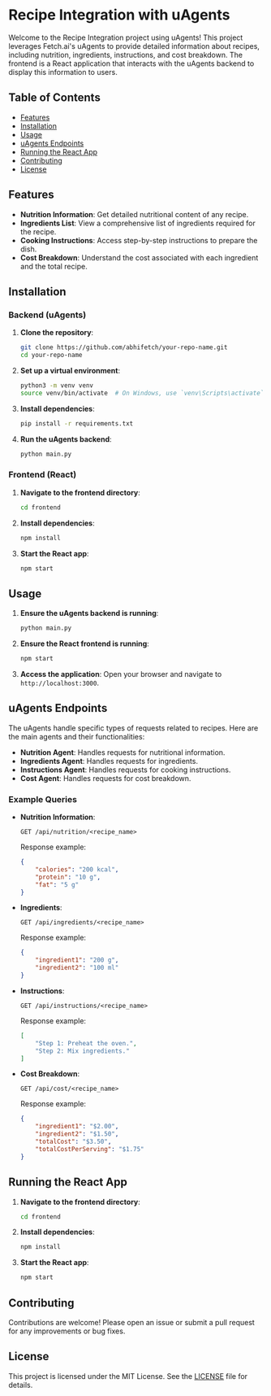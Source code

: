 # Recipe Integration with uAgents

Welcome to the Recipe Integration project using uAgents! This project leverages Fetch.ai's uAgents to provide detailed information about recipes, including nutrition, ingredients, instructions, and cost breakdown. The frontend is a React application that interacts with the uAgents backend to display this information to users.

## Table of Contents

- [Features](#features)
- [Installation](#installation)
- [Usage](#usage)
- [uAgents Endpoints](#uagents-endpoints)
- [Running the React App](#running-the-react-app)
- [Contributing](#contributing)
- [License](#license)

## Features

- **Nutrition Information**: Get detailed nutritional content of any recipe.
- **Ingredients List**: View a comprehensive list of ingredients required for the recipe.
- **Cooking Instructions**: Access step-by-step instructions to prepare the dish.
- **Cost Breakdown**: Understand the cost associated with each ingredient and the total recipe.

## Installation

### Backend (uAgents)

1. **Clone the repository**:
    ```bash
    git clone https://github.com/abhifetch/your-repo-name.git
    cd your-repo-name
    ```

2. **Set up a virtual environment**:
    ```bash
    python3 -m venv venv
    source venv/bin/activate  # On Windows, use `venv\Scripts\activate`
    ```

3. **Install dependencies**:
    ```bash
    pip install -r requirements.txt
    ```

4. **Run the uAgents backend**:
    ```bash
    python main.py
    ```

### Frontend (React)

1. **Navigate to the frontend directory**:
    ```bash
    cd frontend
    ```

2. **Install dependencies**:
    ```bash
    npm install
    ```

3. **Start the React app**:
    ```bash
    npm start
    ```

## Usage

1. **Ensure the uAgents backend is running**:
    ```bash
    python main.py
    ```

2. **Ensure the React frontend is running**:
    ```bash
    npm start
    ```

3. **Access the application**:
    Open your browser and navigate to `http://localhost:3000`.

## uAgents Endpoints

The uAgents handle specific types of requests related to recipes. Here are the main agents and their functionalities:

- **Nutrition Agent**: Handles requests for nutritional information.
- **Ingredients Agent**: Handles requests for ingredients.
- **Instructions Agent**: Handles requests for cooking instructions.
- **Cost Agent**: Handles requests for cost breakdown.

### Example Queries

- **Nutrition Information**: 
    ```
    GET /api/nutrition/<recipe_name>
    ```
    Response example:
    ```json
    {
        "calories": "200 kcal",
        "protein": "10 g",
        "fat": "5 g"
    }
    ```

- **Ingredients**:
    ```
    GET /api/ingredients/<recipe_name>
    ```
    Response example:
    ```json
    {
        "ingredient1": "200 g",
        "ingredient2": "100 ml"
    }
    ```

- **Instructions**:
    ```
    GET /api/instructions/<recipe_name>
    ```
    Response example:
    ```json
    [
        "Step 1: Preheat the oven.",
        "Step 2: Mix ingredients."
    ]
    ```

- **Cost Breakdown**:
    ```
    GET /api/cost/<recipe_name>
    ```
    Response example:
    ```json
    {
        "ingredient1": "$2.00",
        "ingredient2": "$1.50",
        "totalCost": "$3.50",
        "totalCostPerServing": "$1.75"
    }
    ```

## Running the React App

1. **Navigate to the frontend directory**:
    ```bash
    cd frontend
    ```

2. **Install dependencies**:
    ```bash
    npm install
    ```

3. **Start the React app**:
    ```bash
    npm start
    ```

## Contributing

Contributions are welcome! Please open an issue or submit a pull request for any improvements or bug fixes.

## License

This project is licensed under the MIT License. See the [LICENSE](LICENSE) file for details.
